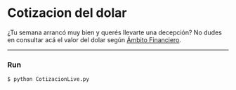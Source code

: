 # Cotizacion del dolar
¿Tu semana arrancó muy bien y querés llevarte una decepción?
No dudes en consultar acá el valor del dolar según [Ámbito Financiero](https://www.ambito.com/contenidos/dolar.html).

------

### Run
```console
$ python CotizacionLive.py
```